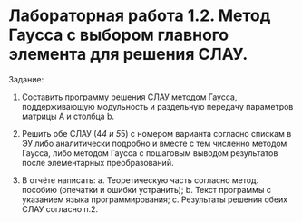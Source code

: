 # Лабораторная работа 1.2. Метод Гаусса с выбором главного элемента для решения СЛАУ.

Задание:

1. Составить программу решения СЛАУ методом Гаусса, поддерживающую модульность и раздельную передачу параметров матрицы А и столбца b.

2. Решить обе СЛАУ (4*4 и 5*5) с номером варианта согласно спискам в ЭУ либо аналитически подробно и вместе с тем численно методом Гаусса, либо методом Гаусса с пошаговым выводом результатов после элементарных преобразований.

3. В отчёте написать:
a. Теоретическую часть согласно метод. пособию (опечатки и ошибки устранить);
b. Текст программы с указанием языка программирования;
c. Результаты решения обеих СЛАУ согласно п.2.
  
  
